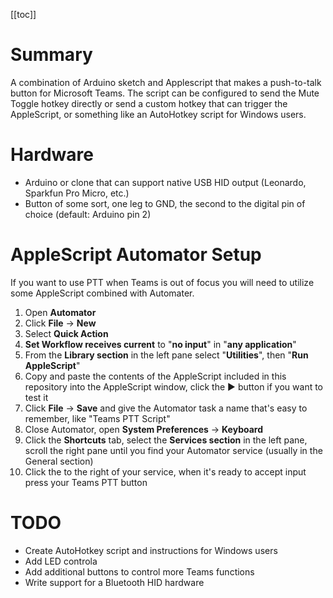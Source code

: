 [[toc]]

# Summary

A combination of Arduino sketch and Applescript that makes a push-to-talk button for Microsoft Teams. The script can be configured to send the Mute Toggle hotkey directly or send a custom hotkey that can trigger the AppleScript, or something like an AutoHotkey script for Windows users.

# Hardware

- Arduino or clone that can support native USB HID output (Leonardo, Sparkfun Pro Micro, etc.)
- Button of some sort, one leg to GND, the second to the digital pin of choice (default: Arduino pin 2)

# AppleScript Automator Setup

If you want to use PTT when Teams is out of focus you will need to utilize some AppleScript combined with Automater.

1. Open **Automator**
2. Click **File** -> **New**
3. Select **Quick Action**
4. **Set Workflow receives current** to "**no input**" in "**any application**"
5. From the **Library section** in the left pane select "**Utilities**", then "**Run AppleScript**"
6. Copy and paste the contents of the AppleScript included in this repository into the AppleScript window, click the :arrow_forward: button if you want to test it
7. Click **File** -> **Save** and give the Automator task a name that's easy to remember, like "Teams PTT Script"
8. Close Automator, open **System Preferences** -> **Keyboard**
9. Click the **Shortcuts** tab, select the **Services section** in the left pane, scroll the right pane until you find your Automator service (usually in the General section)
10. Click the to the right of your service, when it's ready to accept input press your Teams PTT button

# TODO

- Create AutoHotkey script and instructions for Windows users
- Add LED controla
- Add additional buttons to control more Teams functions
- Write support for a Bluetooth HID hardware
